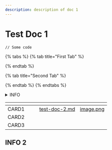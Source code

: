 ```yaml
---
description: description of doc 1
---
```


# Test Doc 1

```
// Some code
```

{% tabs %}
{% tab title="First Tab" %}

{% endtab %}

{% tab title="Second Tab" %}

{% endtab %}
{% endtabs %}

<details>

<summary>INFO</summary>

EXPANDED INFO

</details>

<table data-view="cards"><thead><tr><th></th><th></th><th></th><th data-hidden data-card-target data-type="content-ref"></th><th data-hidden data-card-cover data-type="files"></th></tr></thead><tbody><tr><td>CARD1</td><td></td><td></td><td><a href="test-doc-2.md">test-doc-2.md</a></td><td><a href=".gitbook/assets/image.png">image.png</a></td></tr><tr><td>CARD2</td><td></td><td></td><td></td><td></td></tr><tr><td>CARD3</td><td></td><td></td><td></td><td></td></tr></tbody></table>

## INFO 2
